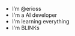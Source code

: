 - I’m @erioss
- I'm a AI developer
- I'm learning everything
- I'm BLINKs

<!---
erioss/erioss is a ✨ special ✨ repository because its `README.md` (this file) appears on your GitHub profile.
You can click the Preview link to take a look at your changes.
--->

